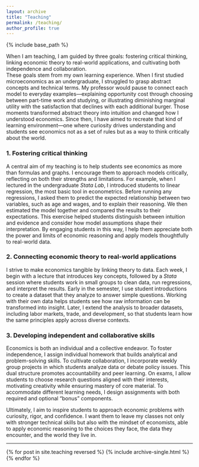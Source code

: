 ```yaml
---
layout: archive
title: "Teaching"
permalink: /teaching/
author_profile: true
---
```


{% include base_path %}

When I am teaching, I am guided by three goals: fostering critical thinking, linking economic theory to real-world applications, and cultivating both independence and collaboration.  
These goals stem from my own learning experience. When I first studied microeconomics as an undergraduate, I struggled to grasp abstract concepts and technical terms. My professor would pause to connect each model to everyday examples—explaining opportunity cost through choosing between part-time work and studying, or illustrating diminishing marginal utility with the satisfaction that declines with each additional burger. Those moments transformed abstract theory into intuition and changed how I understood economics. Since then, I have aimed to recreate that kind of learning environment—one where curiosity drives understanding and students see economics not as a set of rules but as a way to think critically about the world.  

### 1. Fostering critical thinking
A central aim of my teaching is to help students see economics as more than formulas and graphs. I encourage them to approach models critically, reflecting on both their strengths and limitations. For example, when I lectured in the undergraduate *Stata Lab*, I introduced students to linear regression, the most basic tool in econometrics. Before running any regressions, I asked them to predict the expected relationship between two variables, such as age and wages, and to explain their reasoning. We then estimated the model together and compared the results to their expectations. This exercise helped students distinguish between intuition and evidence and consider how model assumptions shape their interpretation. By engaging students in this way, I help them appreciate both the power and limits of economic reasoning and apply models thoughtfully to real-world data.  

### 2. Connecting economic theory to real-world applications
I strive to make economics tangible by linking theory to data. Each week, I begin with a lecture that introduces key concepts, followed by a *Stata* session where students work in small groups to clean data, run regressions, and interpret the results. Early in the semester, I use student introductions to create a dataset that they analyze to answer simple questions. Working with their own data helps students see how raw information can be transformed into insight. Later, I extend the analysis to broader datasets, including labor markets, trade, and development, so that students learn how the same principles apply across diverse contexts.  

### 3. Developing independent and collaborative skills
Economics is both an individual and a collective endeavor. To foster independence, I assign individual homework that builds analytical and problem-solving skills. To cultivate collaboration, I incorporate weekly group projects in which students analyze data or debate policy issues. This dual structure promotes accountability and peer learning. On exams, I allow students to choose research questions aligned with their interests, motivating creativity while ensuring mastery of core material. To accommodate different learning needs, I design assignments with both required and optional “bonus” components.  

Ultimately, I aim to inspire students to approach economic problems with curiosity, rigor, and confidence. I want them to leave my classes not only with stronger technical skills but also with the mindset of economists, able to apply economic reasoning to the choices they face, the data they encounter, and the world they live in.  

---

{% for post in site.teaching reversed %}
  {% include archive-single.html %}
{% endfor %}
